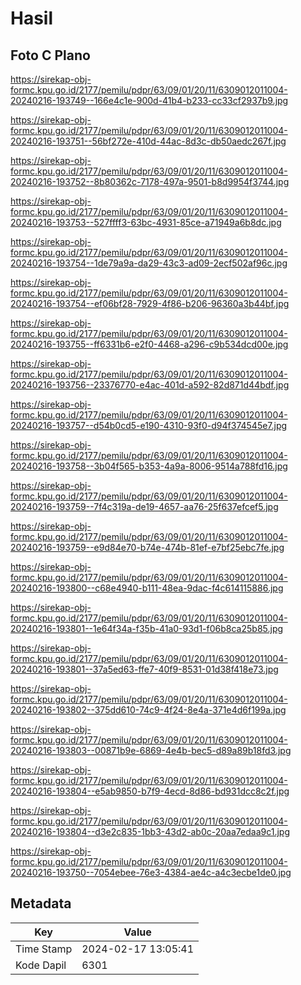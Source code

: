 # Hasil

## Foto C Plano

https://sirekap-obj-formc.kpu.go.id/2177/pemilu/pdpr/63/09/01/20/11/6309012011004-20240216-193749--166e4c1e-900d-41b4-b233-cc33cf2937b9.jpg

https://sirekap-obj-formc.kpu.go.id/2177/pemilu/pdpr/63/09/01/20/11/6309012011004-20240216-193751--56bf272e-410d-44ac-8d3c-db50aedc267f.jpg

https://sirekap-obj-formc.kpu.go.id/2177/pemilu/pdpr/63/09/01/20/11/6309012011004-20240216-193752--8b80362c-7178-497a-9501-b8d9954f3744.jpg

https://sirekap-obj-formc.kpu.go.id/2177/pemilu/pdpr/63/09/01/20/11/6309012011004-20240216-193753--527ffff3-63bc-4931-85ce-a71949a6b8dc.jpg

https://sirekap-obj-formc.kpu.go.id/2177/pemilu/pdpr/63/09/01/20/11/6309012011004-20240216-193754--1de79a9a-da29-43c3-ad09-2ecf502af96c.jpg

https://sirekap-obj-formc.kpu.go.id/2177/pemilu/pdpr/63/09/01/20/11/6309012011004-20240216-193754--ef06bf28-7929-4f86-b206-96360a3b44bf.jpg

https://sirekap-obj-formc.kpu.go.id/2177/pemilu/pdpr/63/09/01/20/11/6309012011004-20240216-193755--ff6331b6-e2f0-4468-a296-c9b534dcd00e.jpg

https://sirekap-obj-formc.kpu.go.id/2177/pemilu/pdpr/63/09/01/20/11/6309012011004-20240216-193756--23376770-e4ac-401d-a592-82d871d44bdf.jpg

https://sirekap-obj-formc.kpu.go.id/2177/pemilu/pdpr/63/09/01/20/11/6309012011004-20240216-193757--d54b0cd5-e190-4310-93f0-d94f374545e7.jpg

https://sirekap-obj-formc.kpu.go.id/2177/pemilu/pdpr/63/09/01/20/11/6309012011004-20240216-193758--3b04f565-b353-4a9a-8006-9514a788fd16.jpg

https://sirekap-obj-formc.kpu.go.id/2177/pemilu/pdpr/63/09/01/20/11/6309012011004-20240216-193759--7f4c319a-de19-4657-aa76-25f637efcef5.jpg

https://sirekap-obj-formc.kpu.go.id/2177/pemilu/pdpr/63/09/01/20/11/6309012011004-20240216-193759--e9d84e70-b74e-474b-81ef-e7bf25ebc7fe.jpg

https://sirekap-obj-formc.kpu.go.id/2177/pemilu/pdpr/63/09/01/20/11/6309012011004-20240216-193800--c68e4940-b111-48ea-9dac-f4c614115886.jpg

https://sirekap-obj-formc.kpu.go.id/2177/pemilu/pdpr/63/09/01/20/11/6309012011004-20240216-193801--1e64f34a-f35b-41a0-93d1-f06b8ca25b85.jpg

https://sirekap-obj-formc.kpu.go.id/2177/pemilu/pdpr/63/09/01/20/11/6309012011004-20240216-193801--37a5ed63-ffe7-40f9-8531-01d38f418e73.jpg

https://sirekap-obj-formc.kpu.go.id/2177/pemilu/pdpr/63/09/01/20/11/6309012011004-20240216-193802--375dd610-74c9-4f24-8e4a-371e4d6f199a.jpg

https://sirekap-obj-formc.kpu.go.id/2177/pemilu/pdpr/63/09/01/20/11/6309012011004-20240216-193803--00871b9e-6869-4e4b-bec5-d89a89b18fd3.jpg

https://sirekap-obj-formc.kpu.go.id/2177/pemilu/pdpr/63/09/01/20/11/6309012011004-20240216-193804--e5ab9850-b7f9-4ecd-8d86-bd931dcc8c2f.jpg

https://sirekap-obj-formc.kpu.go.id/2177/pemilu/pdpr/63/09/01/20/11/6309012011004-20240216-193804--d3e2c835-1bb3-43d2-ab0c-20aa7edaa9c1.jpg

https://sirekap-obj-formc.kpu.go.id/2177/pemilu/pdpr/63/09/01/20/11/6309012011004-20240216-193750--7054ebee-76e3-4384-ae4c-a4c3ecbe1de0.jpg


## Metadata

| Key        | Value               |
| ---------- | ------------------- |
| Time Stamp | 2024-02-17 13:05:41 |
| Kode Dapil | 6301                |



